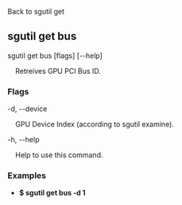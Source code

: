 Back to sgutil get


## sgutil get bus

sgutil get bus [flags] [--help]

  &nbsp; &nbsp; Retreives GPU PCI Bus ID.


### Flags
-d, --device 

  &nbsp; &nbsp; GPU Device Index (according to sgutil examine).


-h, --help 

  &nbsp; &nbsp; Help to use this command.


### Examples
* **$ sgutil get bus -d 1**
